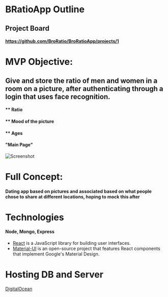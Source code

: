 # BRatioApp Outline

## Project Board
#### https://github.com/BroRatio/BroRatioApp/projects/1

# MVP Objective: 
## Give and store the ratio of men and women in a room on a picture, after authenticating through a login that uses face recognition.
 #### ** Ratio
 #### ** Mood of the picture
 #### ** Ages

#### "Main Page"
![Screenshot](https://i.imgur.com/iCneHAn.jpg)

# Full Concept: 
#### Dating app based on pictures and associated based on what people chose to share at different locations, hoping to mock this after

# Technologies
#### Node, Mongo, Express
* [React](https://reactjs.org/) is a JavaScript library for building user interfaces.
* [Material-UI](https://material-ui.com/) is an open-source project that features React components that implement Google's Material Design.

# Hosting DB and Server
[DigitalOcean](https://nodeface.com/)

